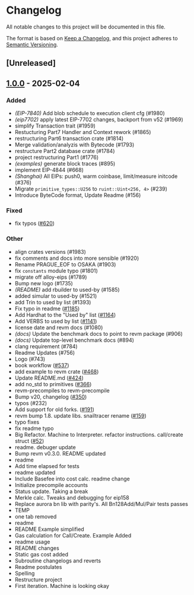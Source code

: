 # Changelog

All notable changes to this project will be documented in this file.

The format is based on [Keep a Changelog](https://keepachangelog.com/en/1.0.0/),
and this project adheres to [Semantic Versioning](https://semver.org/spec/v2.0.0.html).

## [Unreleased]

## [1.0.0](https://github.com/leovct/revm/releases/tag/revm-specification-v1.0.0) - 2025-02-04

### Added

- *(EIP-7840)* Add blob schedule to execution client cfg (#1980)
- *(eip7702)* apply latest EIP-7702 changes, backport from v52 (#1969)
- simplify Transaction trait (#1959)
- Restucturing Part7 Handler and Context rework (#1865)
- restructuring Part6 transaction crate (#1814)
- Merge validation/analyzis with Bytecode (#1793)
- restructure Part2 database crate (#1784)
- project restructuring Part1 (#1776)
- *(examples)* generate block traces (#895)
- implement EIP-4844 (#668)
- *(Shanghai)* All EIPs: push0, warm coinbase, limit/measure initcode (#376)
- Migrate `primitive_types::U256` to `ruint::Uint<256, 4>` (#239)
- Introduce ByteCode format, Update Readme (#156)

### Fixed

- fix typos ([#620](https://github.com/leovct/revm/pull/620))

### Other

- align crates versions (#1983)
- fix comments and docs into more sensible (#1920)
- Rename PRAGUE_EOF to OSAKA (#1903)
- fix `constants` module typo (#1801)
- migrate off alloy-eips (#1789)
- Bump new logo (#1735)
- *(README)* add rbuilder to used-by (#1585)
- added simular to used-by (#1521)
- add Trin to used by list (#1393)
- Fix typo in readme ([#1185](https://github.com/leovct/revm/pull/1185))
- Add Hardhat to the "Used by" list ([#1164](https://github.com/leovct/revm/pull/1164))
- Add VERBS to used by list ([#1141](https://github.com/leovct/revm/pull/1141))
- license date and revm docs (#1080)
- *(docs)* Update the benchmark docs to point to revm package (#906)
- *(docs)* Update top-level benchmark docs (#894)
- clang requirement (#784)
- Readme Updates (#756)
- Logo (#743)
- book workflow ([#537](https://github.com/leovct/revm/pull/537))
- add example to revm crate ([#468](https://github.com/leovct/revm/pull/468))
- Update README.md ([#424](https://github.com/leovct/revm/pull/424))
- add no_std to primitives ([#366](https://github.com/leovct/revm/pull/366))
- revm-precompiles to revm-precompile
- Bump v20, changelog ([#350](https://github.com/leovct/revm/pull/350))
- typos (#232)
- Add support for old forks. ([#191](https://github.com/leovct/revm/pull/191))
- revm bump 1.8. update libs. snailtracer rename ([#159](https://github.com/leovct/revm/pull/159))
- typo fixes
- fix readme typo
- Big Refactor. Machine to Interpreter. refactor instructions. call/create struct ([#52](https://github.com/leovct/revm/pull/52))
- readme. debuger update
- Bump revm v0.3.0. README updated
- readme
- Add time elapsed for tests
- readme updated
- Include Basefee into cost calc. readme change
- Initialize precompile accounts
- Status update. Taking a break
- Merkle calc. Tweaks and debugging for eip158
- Replace aurora bn lib with parity's. All Bn128Add/Mul/Pair tests passes
- TEMP
- one tab removed
- readme
- README Example simplified
- Gas calculation for Call/Create. Example Added
- readme usage
- README changes
- Static gas cost added
- Subroutine changelogs and reverts
- Readme postulates
- Spelling
- Restructure project
- First iteration. Machine is looking okay
